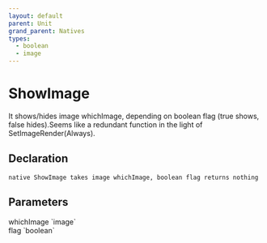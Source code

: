 ```yaml
---
layout: default
parent: Unit
grand_parent: Natives
types:
  - boolean
  - image
---
```


# ShowImage
It shows/hides image whichImage, depending on boolean flag (true shows, false hides).Seems like a redundant function in the light of SetImageRender(Always).

## Declaration

```
native ShowImage takes image whichImage, boolean flag returns nothing
```

## Parameters
<dl>
  <dt>whichImage `image`</dt>
  <dd></dd>

  <dt>flag `boolean`</dt>
  <dd></dd>
</dl>